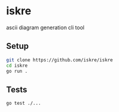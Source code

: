 # iskre

ascii diagram generation cli tool

## Setup

```bash
git clone https://github.com/iskre/iskre
cd iskre
go run .
```

## Tests

```bash
go test ./...
```
